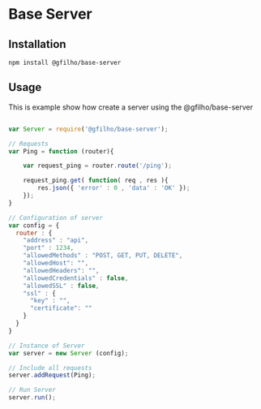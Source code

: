 # Base Server

## Installation

```bashp
npm install @gfilho/base-server
```

## Usage

This is example show how create a server using the @gfilho/base-server
``` js

var Server = require('@gfilho/base-server');

// Requests
var Ping = function (router){

    var request_ping = router.route('/ping');

    request_ping.get( function( req , res ){
        res.json({ 'error' : 0 , 'data' : 'OK' });
    });
}

// Configuration of server
var config = {
  router : {
    "address" : "api",
    "port" : 1234,
    "allowedMethods" : "POST, GET, PUT, DELETE",
    "allowedHost": "",
    "allowedHeaders": "",
    "allowedCredentials" : false,
    "allowedSSL" : false,
    "ssl" : {
      "key" : "",
      "certificate": ""
    }
  }
}

// Instance of Server
var server = new Server (config);

// Include all requests
server.addRequest(Ping);

// Run Server
server.run();
